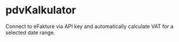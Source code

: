 # pdvKalkulator
Connect to eFakture via API key and automatically calculate VAT for a selected date range.
